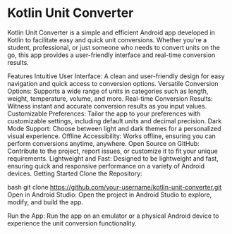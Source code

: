 # Kotlin Unit Converter

Kotlin Unit Converter is a simple and efficient Android app developed in Kotlin to facilitate easy and quick unit conversions. Whether you're a student, professional, or just someone who needs to convert units on the go, this app provides a user-friendly interface and real-time conversion results.

Features
Intuitive User Interface: A clean and user-friendly design for easy navigation and quick access to conversion options.
Versatile Conversion Options: Supports a wide range of units in categories such as length, weight, temperature, volume, and more.
Real-time Conversion Results: Witness instant and accurate conversion results as you input values.
Customizable Preferences: Tailor the app to your preferences with customizable settings, including default units and decimal precision.
Dark Mode Support: Choose between light and dark themes for a personalized visual experience.
Offline Accessibility: Works offline, ensuring you can perform conversions anytime, anywhere.
Open Source on GitHub: Contribute to the project, report issues, or customize it to fit your unique requirements.
Lightweight and Fast: Designed to be lightweight and fast, ensuring quick and responsive performance on a variety of Android devices.
Getting Started
Clone the Repository:

bash
git clone https://github.com/your-username/kotlin-unit-converter.git
Open in Android Studio:
Open the project in Android Studio to explore, modify, and build the app.

Run the App:
Run the app on an emulator or a physical Android device to experience the unit conversion functionality.
